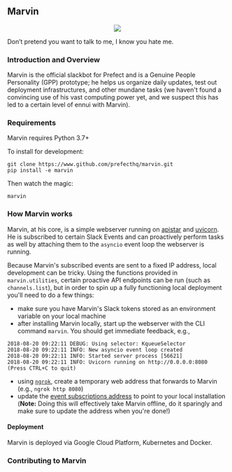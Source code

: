 ## Marvin
<p align="center">
<a href=https://circleci.com/gh/PrefectHQ/marvin/tree/master>
    <img src="https://circleci.com/gh/PrefectHQ/master/tree/master.svg?style=shield&circle-token=718689b37be2a34ff44dde84c8e0b0c8aa49fce2">
</a>

Don’t pretend you want to talk to me, I know you hate me.

### Introduction and Overview

Marvin is the official slackbot for Prefect and is a Genuine People Personality (GPP) prototype; he helps us organize daily updates,
test out deployment infrastructures, and other mundane tasks (we haven't found a convincing use of his vast computing power yet, and we suspect this has led to a certain level of ennui with Marvin).

### Requirements
Marvin requires Python 3.7+

To install for development:
```
git clone https://www.github.com/prefecthq/marvin.git
pip install -e marvin
```

Then watch the magic:
```
marvin
```

### How Marvin works

Marvin, at his core, is a simple webserver running on [apistar](https://github.com/encode/apistar) and [uvicorn](https://github.com/encode/uvicorn). He is subscribed to certain Slack Events and can proactively perform tasks as well by attaching them to the `asyncio` event loop the webserver is running.

Because Marvin's subscribed events are sent to a fixed IP address, local development can be tricky.  Using the functions provided in `marvin.utilities`, certain proactive API endpoints can be run (such as `channels.list`), but in order to spin up a fully functioning local deployment you'll need to do a few things:
- make sure you have Marvin's Slack tokens stored as an environment variable on your local machine
- after installing Marvin locally, start up the webserver with the CLI command `marvin`.  You should get immediate feedback, e.g.,
```
2018-08-20 09:22:11 DEBUG: Using selector: KqueueSelector
2018-08-20 09:22:11 INFO: New asyncio event loop created
2018-08-20 09:22:11 INFO: Started server process [56621]
2018-08-20 09:22:11 INFO: Uvicorn running on http://0.0.0.0:8080 (Press CTRL+C to quit)
```
- using [`ngrok`](https://ngrok.com/), create a temporary web address that forwards to Marvin (e.g., `ngrok http 8080`)
- update the [event subscriptions address](https://api.slack.com/apps/ABE7E2927/event-subscriptions?) to point to your local installation (**Note:** Doing this will effectively take Marvin offline, do it sparingly and make sure to update the address when you're done!)

#### Deployment

Marvin is deployed via Google Cloud Platform, Kubernetes and Docker.

### Contributing to Marvin


